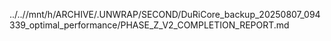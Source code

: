 ../..//mnt/h/ARCHIVE/.UNWRAP/SECOND/DuRiCore_backup_20250807_094339_optimal_performance/PHASE_Z_V2_COMPLETION_REPORT.md